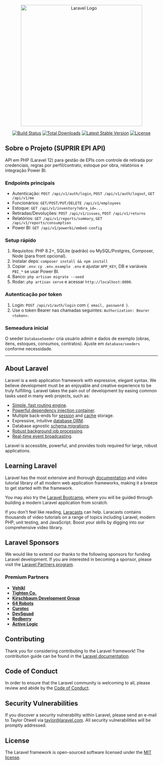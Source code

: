 <p align="center"><a href="https://laravel.com" target="_blank"><img src="https://raw.githubusercontent.com/laravel/art/master/logo-lockup/5%20SVG/2%20CMYK/1%20Full%20Color/laravel-logolockup-cmyk-red.svg" width="400" alt="Laravel Logo"></a></p>

<p align="center">
<a href="https://github.com/laravel/framework/actions"><img src="https://github.com/laravel/framework/workflows/tests/badge.svg" alt="Build Status"></a>
<a href="https://packagist.org/packages/laravel/framework"><img src="https://img.shields.io/packagist/dt/laravel/framework" alt="Total Downloads"></a>
<a href="https://packagist.org/packages/laravel/framework"><img src="https://img.shields.io/packagist/v/laravel/framework" alt="Latest Stable Version"></a>
<a href="https://packagist.org/packages/laravel/framework"><img src="https://img.shields.io/packagist/l/laravel/framework" alt="License"></a>
</p>

## Sobre o Projeto (SUPRIR EPI API)

API em PHP (Laravel 12) para gestão de EPIs com controle de retirada por credenciais, regras por perfil/contrato, estoque por obra, relatórios e integração Power BI.

### Endpoints principais
- Autenticação: `POST /api/v1/auth/login`, `POST /api/v1/auth/logout`, `GET /api/v1/me`
- Funcionários: `GET/POST/PUT/DELETE /api/v1/employees`
- Estoque: `GET /api/v1/inventory?obra_id=...`
- Retiradas/Devoluções: `POST /api/v1/issues`, `POST /api/v1/returns`
- Relatórios: `GET /api/v1/reports/summary`, `GET /api/v1/reports/consumption`
- Power BI: `GET /api/v1/powerbi/embed-config`

### Setup rápido
1. Requisitos: PHP 8.2+, SQLite (padrão) ou MySQL/Postgres, Composer, Node (para front opcional).
2. Instalar deps: `composer install && npm install`
3. Copiar `.env`: `cp .env.example .env` e ajustar `APP_KEY`, DB e variáveis `PBI_*` se usar Power BI.
4. Banco: `php artisan migrate --seed`
5. Rodar: `php artisan serve` e acessar `http://localhost:8000`.

### Autenticação por token
1. Login: `POST /api/v1/auth/login` com `{ email, password }`.
2. Use o token Bearer nas chamadas seguintes: `Authorization: Bearer <token>`.

### Semeadura inicial
O seeder `DatabaseSeeder` cria usuário admin e dados de exemplo (obras, itens, estoques, consumos, contratos). Ajuste em `database/seeders` conforme necessidade.

---
## About Laravel

Laravel is a web application framework with expressive, elegant syntax. We believe development must be an enjoyable and creative experience to be truly fulfilling. Laravel takes the pain out of development by easing common tasks used in many web projects, such as:

- [Simple, fast routing engine](https://laravel.com/docs/routing).
- [Powerful dependency injection container](https://laravel.com/docs/container).
- Multiple back-ends for [session](https://laravel.com/docs/session) and [cache](https://laravel.com/docs/cache) storage.
- Expressive, intuitive [database ORM](https://laravel.com/docs/eloquent).
- Database agnostic [schema migrations](https://laravel.com/docs/migrations).
- [Robust background job processing](https://laravel.com/docs/queues).
- [Real-time event broadcasting](https://laravel.com/docs/broadcasting).

Laravel is accessible, powerful, and provides tools required for large, robust applications.

## Learning Laravel

Laravel has the most extensive and thorough [documentation](https://laravel.com/docs) and video tutorial library of all modern web application frameworks, making it a breeze to get started with the framework.

You may also try the [Laravel Bootcamp](https://bootcamp.laravel.com), where you will be guided through building a modern Laravel application from scratch.

If you don't feel like reading, [Laracasts](https://laracasts.com) can help. Laracasts contains thousands of video tutorials on a range of topics including Laravel, modern PHP, unit testing, and JavaScript. Boost your skills by digging into our comprehensive video library.

## Laravel Sponsors

We would like to extend our thanks to the following sponsors for funding Laravel development. If you are interested in becoming a sponsor, please visit the [Laravel Partners program](https://partners.laravel.com).

### Premium Partners

- **[Vehikl](https://vehikl.com)**
- **[Tighten Co.](https://tighten.co)**
- **[Kirschbaum Development Group](https://kirschbaumdevelopment.com)**
- **[64 Robots](https://64robots.com)**
- **[Curotec](https://www.curotec.com/services/technologies/laravel)**
- **[DevSquad](https://devsquad.com/hire-laravel-developers)**
- **[Redberry](https://redberry.international/laravel-development)**
- **[Active Logic](https://activelogic.com)**

## Contributing

Thank you for considering contributing to the Laravel framework! The contribution guide can be found in the [Laravel documentation](https://laravel.com/docs/contributions).

## Code of Conduct

In order to ensure that the Laravel community is welcoming to all, please review and abide by the [Code of Conduct](https://laravel.com/docs/contributions#code-of-conduct).

## Security Vulnerabilities

If you discover a security vulnerability within Laravel, please send an e-mail to Taylor Otwell via [taylor@laravel.com](mailto:taylor@laravel.com). All security vulnerabilities will be promptly addressed.

## License

The Laravel framework is open-sourced software licensed under the [MIT license](https://opensource.org/licenses/MIT).

